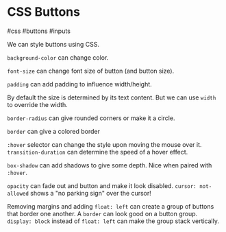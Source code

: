 # CSS Buttons
#css #buttons #inputs

We can style buttons using CSS.

`background-color` can change color.

`font-size` can change font size of button (and button size).

`padding` can add padding to influence width/height.

By default the size is determined by its text content.
But we can use `width` to override the width.

`border-radius` can give rounded corners or make it a circle.

`border` can give a colored border

`:hover` selector can change the style upon moving the mouse over it.
`transition-duration` can determine the speed of a hover effect.

`box-shadow` can add shadows to give some depth.
Nice when paired with `:hover`.

`opacity` can fade out and button and make it look disabled.
`cursor: not-allowed` shows a "no parking sign" over the cursor!

Removing margins and adding `float: left` can create a group of
buttons that border one another.
A `border` can look good on a button group.
`display: block` instead of `float: left` can make the group
stack vertically.
